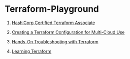 # Terraform-Playground

1. [HashiCorp Certified Terraform Associate](https://learn.acloud.guru/course/hashicorp-certified-terraform-associate-1)

2. [Creating a Terraform Configuration for Multi-Cloud Use](https://learn.acloud.guru/course/f9a35a5b-f880-4ad8-b40f-4d49ce66dde6)

3. [Hands-On Troubleshooting with Terraform](https://learn.acloud.guru/course/hands-on-troubleshooting-with-terraform)

4. [Learning Terraform](https://www.linkedin.com/learning/learning-terraform-15575129)

